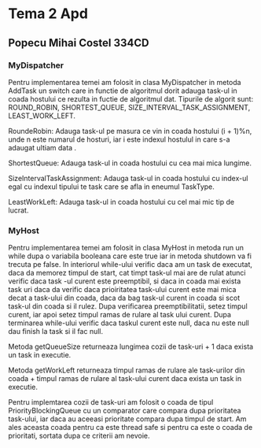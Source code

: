 # Tema 2 Apd
## Popecu Mihai Costel 334CD

### MyDispatcher

Pentru implementarea temei am folosit in clasa MyDispatcher in metoda
AddTask un switch care in functie de algoritmul dorit adauga task-ul in
coada hostului ce rezulta in fuctie de algoritmul dat.
Tipurile de algorit sunt: ROUND_ROBIN, SHORTEST_QUEUE, 
SIZE_INTERVAL_TASK_ASSIGNMENT, LEAST_WORK_LEFT.

RoundeRobin: Adauga task-ul pe masura ce vin in coada hostului (i + 1)%n, 
unde n este numarul de hosturi, iar i este indexul hostulul in care s-a adaugat ultiam data .

ShortestQueue: Adauga task-ul in coada hostului cu cea mai mica lungime.

SizeIntervalTaskAssignment: Adauga task-ul in coada hostului cu index-ul 
egal cu indexul tipului te task care se afla in eneumul TaskType.

LeastWorkLeft: Adauga task-ul in coada hostului cu cel mai mic tip de lucrat.


### MyHost

Pentru implementarea temei am folosit in clasa MyHost in metoda run 
un while dupa o variabila booleana care este true iar in metoda shutdown va fi trecuta pe false.
In interiorul while-ului verific daca am un task de executat, daca da memorez
timpul de start, cat timpt task-ul mai are de rulat atunci verific daca task -ul curent este preemptibil, si daca in coada mai exista task uri
daca da verific daca prioiritatea task-ului curent este mai mica decat a task-ului din coada,
daca da bag task-ul curent in coada si scot task-ul din coada si il rulez.
Dupa verificarea preemptibilitatii, setez timpul curent, iar apoi setez timpul ramas de rulare al
task ului curent.
Dupa terminarea while-ului verific daca taskul curent este null, daca nu este null
dau finish la task si il fac null.

Metoda getQueueSize returneaza lungimea cozii de task-uri + 1 daca exista un task in executie.

Metoda getWorkLeft returneaza timpul ramas de rulare ale task-urilor din coada + timpul ramas de rulare al task-ului curent daca exista un task in executie.

Pentru implemtarea cozii de task-uri am folosit o coada de tipul PriorityBlockingQueue<Task> cu un comparator
care compara dupa prioritatea task-ului, iar daca au aceeasi prioritate compara dupa timpul de start.
Am ales aceasta coada pentru ca este thread safe si pentru ca este o coada de prioritati, sortata dupa ce criterii am nevoie.

